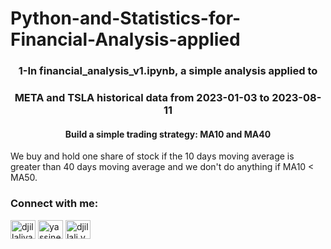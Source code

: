 # Python-and-Statistics-for-Financial-Analysis-applied
<h3 align="center">1-In financial_analysis_v1.ipynb, a simple analysis applied to</h3>
<h3 align="center">META and TSLA historical data from 2023-01-03 to 2023-08-11</h3>
<h4 align="center">Build a simple trading strategy: MA10 and MA40</h4>
<p> We buy and hold one share of stock if the 10 days moving average is greater than 40 days moving average and we don't do anything if MA10 < MA50.</p>
  
<h3 align="left">Connect with me:</h3>
<p align="left">
<a href="https://twitter.com/djillaliyassine" target="blank"><img align="center" src="https://raw.githubusercontent.com/rahuldkjain/github-profile-readme-generator/master/src/images/icons/Social/twitter.svg" alt="djillaliyassine" height="30" width="40" /></a>
<a href="https://linkedin.com/in/yassine-djillali" target="blank"><img align="center" src="https://raw.githubusercontent.com/rahuldkjain/github-profile-readme-generator/master/src/images/icons/Social/linked-in-alt.svg" alt="yassine-djillali" height="30" width="40" /></a>
<a href="https://fb.com/djillali.yassine" target="blank"><img align="center" src="https://raw.githubusercontent.com/rahuldkjain/github-profile-readme-generator/master/src/images/icons/Social/facebook.svg" alt="djillali.yassine" height="30" width="40" /></a>
</p>
